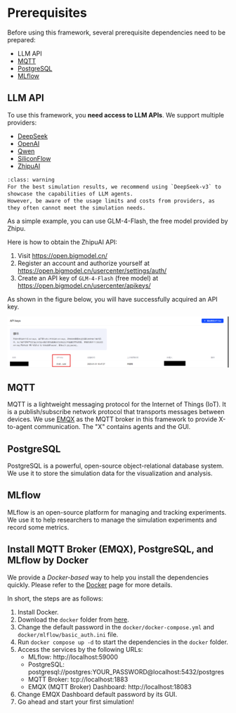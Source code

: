 # Prerequisites

Before using this framework, several prerequisite dependencies need to be prepared:
- LLM API
- [MQTT](https://mqtt.org/)
- [PostgreSQL](https://www.postgresql.org/)
- [MLflow](https://mlflow.org/)

## LLM API

To use this framework, you **need access to LLM APIs**. We support multiple providers:

- [DeepSeek](https://deepseek.com/)
- [OpenAI](https://openai.com/)
- [Qwen](https://tongyi.aliyun.com/)
- [SiliconFlow](https://siliconflow.cn/)
- [ZhipuAI](https://chatglm.cn/)

```{admonition} Warning
:class: warning
For the best simulation results, we recommend using `DeepSeek-v3` to showcase the capabilities of LLM agents. 
However, be aware of the usage limits and costs from providers, as they often cannot meet the simulation needs.
```

As a simple example, you can use GLM-4-Flash, the free model provided by Zhipu.

Here is how to obtain the ZhipuAI API:
1. Visit https://open.bigmodel.cn/
2. Register an account and authorize yourself at https://open.bigmodel.cn/usercenter/settings/auth/
3. Create an API key of `GLM-4-Flash` (free model) at https://open.bigmodel.cn/usercenter/apikeys/

As shown in the figure below, you will have successfully acquired an API key.

![Zhipu API](../_static/01-llm-api.png)

## MQTT

MQTT is a lightweight messaging protocol for the Internet of Things (IoT). It is a publish/subscribe network protocol that transports messages between devices.
We use [EMQX](https://www.emqx.com/) as the MQTT broker in this framework to provide X-to-agent communication.
The "X" contains agents and the GUI.

## PostgreSQL

PostgreSQL is a powerful, open-source object-relational database system.
We use it to store the simulation data for the visualization and analysis.

## MLflow

MLflow is an open-source platform for managing and tracking experiments.
We use it to help researchers to manage the simulation experiments and record some metrics.

## Install MQTT Broker (EMQX), PostgreSQL, and MLflow by Docker

We provide a *Docker-based* way to help you install the dependencies quickly.
Please refer to the [Docker](https://github.com/tsinghua-fib-lab/agentsociety/blob/main/docker/README.md) page for more details.

In short, the steps are as follows:
1. Install Docker.
2. Download the `docker` folder from [here](https://github.com/tsinghua-fib-lab/agentsociety/blob/main/docker/).
3. Change the default password in the `docker/docker-compose.yml` and `docker/mlflow/basic_auth.ini` file.
4. Run `docker compose up -d` to start the dependencies in the `docker` folder.
5. Access the services by the following URLs:
   - MLflow: http://localhost:59000
   - PostgreSQL: postgresql://postgres:YOUR_PASSWORD@localhost:5432/postgres
   - MQTT Broker: tcp://localhost:1883
   - EMQX (MQTT Broker) Dashboard: http://localhost:18083
6. Change EMQX Dashboard default password by its GUI.
7. Go ahead and start your first simulation!

